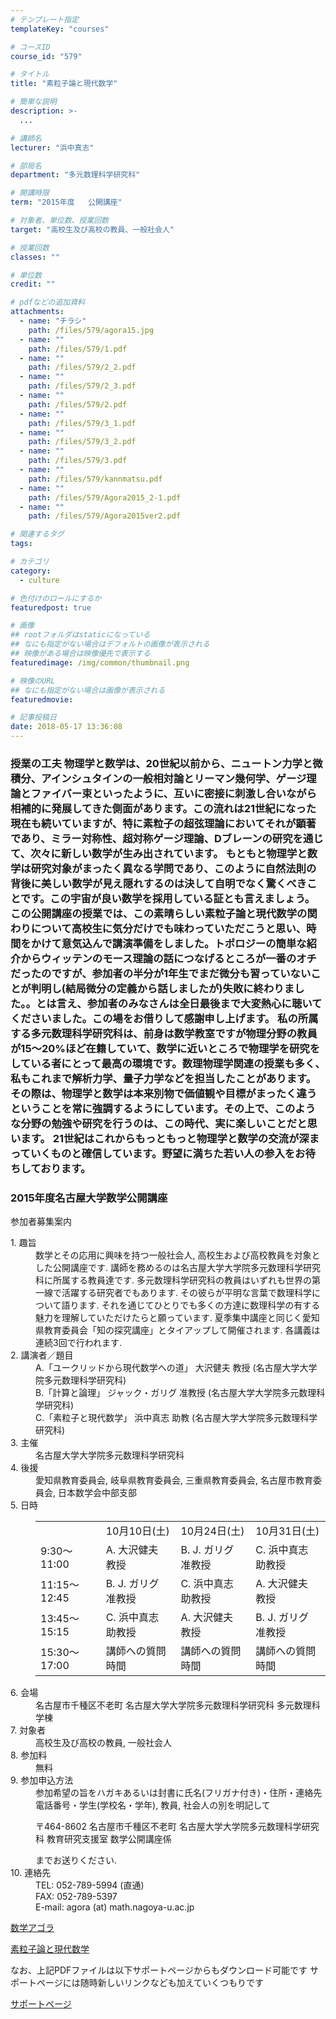 ```yaml
---
# テンプレート指定
templateKey: "courses"

# コースID
course_id: "579"

# タイトル
title: "素粒子論と現代数学"

# 簡単な説明
description: >-
  ...

# 講師名
lecturer: "浜中真志"

# 部局名
department: "多元数理科学研究科"

# 開講時限
term: "2015年度	公開講座"

# 対象者、単位数、授業回数
target: "高校生及び高校の教員、一般社会人"

# 授業回数
classes: ""

# 単位数
credit: ""

# pdfなどの追加資料
attachments: 
  - name: "チラシ" 
    path: /files/579/agora15.jpg
  - name: "" 
    path: /files/579/1.pdf
  - name: "" 
    path: /files/579/2_2.pdf
  - name: "" 
    path: /files/579/2_3.pdf
  - name: "" 
    path: /files/579/2.pdf
  - name: "" 
    path: /files/579/3_1.pdf
  - name: "" 
    path: /files/579/3_2.pdf
  - name: "" 
    path: /files/579/3.pdf
  - name: "" 
    path: /files/579/kannmatsu.pdf
  - name: "" 
    path: /files/579/Agora2015_2-1.pdf
  - name: "" 
    path: /files/579/Agora2015ver2.pdf

# 関連するタグ
tags:

# カテゴリ
category:
  - culture

# 色付けのロールにするか
featuredpost: true

# 画像
## rootフォルダはstaticになっている
## なにも指定がない場合はデフォルトの画像が表示される
## 映像がある場合は映像優先で表示する
featuredimage: /img/common/thumbnail.png

# 映像のURL
## なにも指定がない場合は画像が表示される
featuredmovie: 

# 記事投稿日
date: 2018-05-17 13:36:08
---
```


### 授業の工夫 物理学と数学は、20世紀以前から、ニュートン力学と微積分、アインシュタインの一般相対論とリーマン幾何学、ゲージ理論とファイバー束といったように、互いに密接に刺激し合いながら相補的に発展してきた側面があります。この流れは21世紀になった現在も続いていますが、特に素粒子の超弦理論においてそれが顕著であり、ミラー対称性、超対称ゲージ理論、Dブレーンの研究を通じて、次々に新しい数学が生み出されています。 もともと物理学と数学は研究対象がまったく異なる学問であり、このように自然法則の背後に美しい数学が見え隠れするのは決して自明でなく驚くべきことです。この宇宙が良い数学を採用している証とも言えましょう。 この公開講座の授業では、この素晴らしい素粒子論と現代数学の関わりについて高校生に気分だけでも味わっていただこうと思い、時間をかけて意気込んで講演準備をしました。トポロジーの簡単な紹介からウィッテンのモース理論の話につなげるところが一番のオチだったのですが、参加者の半分が1年生でまだ微分も習っていないことが判明し(結局微分の定義から話しましたが)失敗に終わりました。。とは言え、参加者のみなさんは全日最後まで大変熱心に聴いてくださいました。この場をお借りして感謝申し上げます。 私の所属する多元数理科学研究科は、前身は数学教室ですが物理分野の教員が15～20%ほど在籍していて、数学に近いところで物理学を研究をしている者にとって最高の環境です。数理物理学関連の授業も多く、私もこれまで解析力学、量子力学などを担当したことがあります。その際は、物理学と数学は本来別物で価値観や目標がまったく違うということを常に強調するようにしています。その上で、このような分野の勉強や研究を行うのは、この時代、実に楽しいことだと思います。 21世紀はこれからもっともっと物理学と数学の交流が深まっていくものと確信しています。野望に満ちた若い人の参入をお待ちしております。





### 2015年度名古屋大学数学公開講座

参加者募集案内

<dl>
<dt>
1. 趣旨
</dt>

<dd>
数学とその応用に興味を持つ一般社会人, 高校生および高校教員を対象とした公開講座です. 講師を務めるのは名古屋大学大学院多元数理科学研究科に所属する教員達です. 多元数理科学研究科の教員はいずれも世界の第一線で活躍する研究者でもあります. その彼らが平明な言葉で数理科学について語ります. それを通じてひとりでも多くの方達に数理科学の有する魅力を理解していただけたらと願っています. 夏季集中講座と同じく愛知県教育委員会「知の探究講座」とタイアップして開催されます. 各講義は連続3回で行われます.
</dd>

<dt>
2. 講演者／題目
</dt>

<dd>
A.「ユークリッドから現代数学への道」 大沢健夫 教授 (名古屋大学大学院多元数理科学研究科)
</dd>

<dd>
B.「計算と論理」 ジャック・ガリグ 准教授 (名古屋大学大学院多元数理科学研究科)
</dd>

<dd>
C.「素粒子と現代数学」 浜中真志 助教 (名古屋大学大学院多元数理科学研究科)
</dd>

<dt>
3. 主催
</dt>

<dd>
名古屋大学大学院多元数理科学研究科
</dd>

<dt>
4. 後援
</dt>

<dd>
愛知県教育委員会, 岐阜県教育委員会, 三重県教育委員会, 名古屋市教育委員会, 日本数学会中部支部
</dd>

<dt>
5. 日時
</dt>

<dd>
<table>
<tr>
<td>
</td>

<td>
10月10日(土)
</td>

<td>
10月24日(土)
</td>

<td>
10月31日(土)
</td>
</tr>

<tr>
<td>
9:30～11:00
</td>

<td>
A. 大沢健夫 教授
</td>

<td>
B. J. ガリグ 准教授
</td>

<td>
C. 浜中真志 助教授
</td>
</tr>

<tr>
<td>
11:15～12:45
</td>

<td>
B. J. ガリグ 准教授
</td>

<td>
C. 浜中真志 助教授
</td>

<td>
A. 大沢健夫 教授
</td>
</tr>

<tr>
<td>
13:45～15:15
</td>

<td>
C. 浜中真志 助教授
</td>

<td>
A. 大沢健夫 教授
</td>

<td>
B. J. ガリグ 准教授
</td>
</tr>

<tr>
<td>
15:30～17:00
</td>

<td>
講師への質問時間
</td>

<td>
講師への質問時間
</td>

<td>
講師への質問時間
</td>
</tr>
</table>
</dd>

<dt>
6. 会場
</dt>

<dd>
名古屋市千種区不老町 名古屋大学大学院多元数理科学研究科 多元数理科学棟
</dd>

<dt>
7. 対象者
</dt>

<dd>
高校生及び高校の教員, 一般社会人
</dd>

<dt>
8. 参加料
</dt>

<dd>
無料
</dd>

<dt>
9. 参加申込方法
</dt>

<dd>
参加希望の旨をハガキあるいは封書に氏名(フリガナ付き)・住所・連絡先電話番号・学生(学校名・学年), 教員, 社会人の別を明記して

<p>
〒464-8602 名古屋市千種区不老町 名古屋大学大学院多元数理科学研究科 教育研究支援室 数学公開講座係
</p> までお送りください.
</dd>

<dt>
10. 連絡先
</dt>

<dd>
TEL: 052-789-5994 (直通)<br /> FAX: 052-789-5397<br /> E-mail: agora (at) math.nagoya-u.ac.jp<br />
</dd>
</dl>

[数学アゴラ](/files/579/agora15.jpg) 





[素粒子論と現代数学](/files/579/Agora2015ver2.pdf) 

なお、上記PDFファイルは以下サポートページからもダウンロード可能です
サポートページには随時新しいリンクなども加えていくつもりです

<a href="http://www.math.nagoya-u.ac.jp/~hamanaka/Agora.html" target_blank>サポートページ</a>








